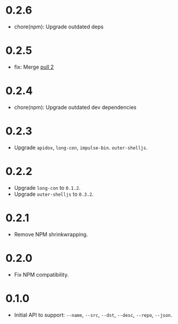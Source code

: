 # 0.2.6

- chore(npm): Upgrade outdated deps

# 0.2.5

- fix: Merge [pull 2](https://github.com/codeactual/gitemplate/pull/2)

# 0.2.4

- chore(npm): Upgrade outdated dev dependencies

# 0.2.3

- Upgrade `apidox`, `long-con`, `impulse-bin`. `outer-shelljs`.

# 0.2.2

- Upgrade `long-con` to `0.1.2`.
- Upgrade `outer-shelljs` to `0.3.2`.

# 0.2.1

- Remove NPM shrinkwrapping.

# 0.2.0

- Fix NPM compatibility.

# 0.1.0

- Initial API to support: `--name`, `--src`, `--dst`, `--desc`, `--repo`, `--json`.
